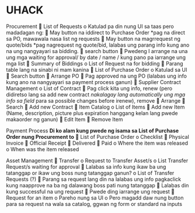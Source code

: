 # UHACK
Procurement
	List of Requests 
o	Katulad pa din nung UI sa taas pero madadagan ng:
	May button na iddirect to Purchase Order *pag na direct sa PO, mawawala nasa list ng requests
	May button na magrrequest ng quote/bids *pag nagrequest ng quote/bid, lalabas ung parang info kung ano na ung nangyayari sa bidding.
	search button 
	Pwedeng I arrange na una ung mga waiting for approval/ by date / name / kung pano pa iarrange ung mga list
	Summary of Biddings
o	List of Request na for bidding
	Parang table lang na sinabi ni mam kanina
	List of Purchase Order
o	Katulad sa UI
	Search button
	Arrange PO
	Pag approved na ung PO (lalabas ung info kung ano na nangyayari sa payment process ganun)
	Supplier Contract Management
o	List of Contract
	Pag click kita ung info, renew (pero didiretso lang sa add new contract *nakalagay lang automatically ung mga info sa field* para sa possible changes before irenew), remove 
	Arrange
	Search
	Add new Contract
	Item Catalog
o	List of Items
	Add new Item (Name, description, picture plus expiration hanggang kelan lang pwede makaorder ng ganun)
	Edit Item
	Remove Item


Payment Process **Di ko alam kung pwede ng isama sa List of Purchase Order nung Procurement to**
	List of Purchase Order
o	Checklist 
	Physical Invoice
	Official Receipt
	Delivered
	Paid
o	Where the item was released
o	When was the item released

Asset Management
	Transfer
o	Request to Transfer Asset/s
o	List Transfer Request/s waiting for approval
	Lalabas sa info kung ikaw ba ung tatanggap or ikaw ung boss nung tatanggap ganun?
o	List of Transfer Requests (?)
	Parang sa request lang din na lalabas ung info pagkaclick kung naapprove na ba ng dalawang boss pati nung tatanggap
	Lalabas din kung successful na ung request
	Pwede ding iarrange ung request
	Request for an item
o	Pareho nung sa UI
o	Pero magadd daw nung button para sa request na wala sa catalog, ggwan ng form or standard na inputs


